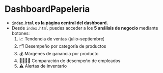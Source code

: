 # DashboardPapeleria

- **`index.html` es la página central del dashboard.**
- Desde `index.html` puedes acceder a los **5 análisis de negocio** mediante botones:
  1. 📈 Tendencia de ventas (julio–septiembre)
  2. 🗂️ Desempeño por categoría de productos
  3. 💰 Márgenes de ganancia por producto
  4. 👩‍💼👨‍💼 Comparación de desempeño de empleados
  5. ⚠️ Alertas de inventario
